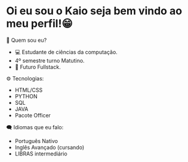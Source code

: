 # Oi eu sou o Kaio seja bem vindo ao meu perfil!😁

🤔  Quem sou eu?
-  💻  Estudante de ciências da computação.
-  4º semestre turno Matutino.
-  🎯  Futuro Fullstack.

⚙  Tecnologias:
-  HTML/CSS
-  PYTHON
-  SQL
-  JAVA
-  Pacote Officer

🗨  Idiomas que eu falo:
-  Português Nativo
-  Inglês  Avançado (cursando)
-  LIBRAS intermediário
